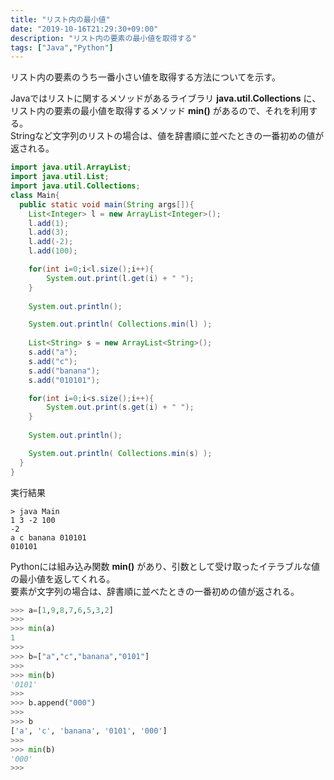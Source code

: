 ```yaml
---
title: "リスト内の最小値"
date: "2019-10-16T21:29:30+09:00"
description: "リスト内の要素の最小値を取得する"
tags: ["Java","Python"]
---
```


リスト内の要素のうち一番小さい値を取得する方法についてを示す。

<div class="note_content_by_programming_language" id="note_content_Java">

Javaではリストに関するメソッドがあるライブラリ **java.util.Collections** に、リスト内の要素の最小値を取得するメソッド **min()** があるので、それを利用する。  
Stringなど文字列のリストの場合は、値を辞書順に並べたときの一番初めの値が返される。

```java
import java.util.ArrayList;
import java.util.List;
import java.util.Collections;
class Main{
  public static void main(String args[]){
    List<Integer> l = new ArrayList<Integer>();
    l.add(1);
    l.add(3);
    l.add(-2);
    l.add(100);

    for(int i=0;i<l.size();i++){
        System.out.print(l.get(i) + " ");
    }
    
    System.out.println();

    System.out.println( Collections.min(l) );
    
    List<String> s = new ArrayList<String>();
    s.add("a");
    s.add("c");
    s.add("banana");
    s.add("010101");

    for(int i=0;i<s.size();i++){
        System.out.print(s.get(i) + " ");
    }
    
    System.out.println();

    System.out.println( Collections.min(s) );
  }
}
```

実行結果
```
> java Main      
1 3 -2 100
-2
a c banana 010101
010101
```

</div>
<div class="note_content_by_programming_language" id="note_content_Python">

Pythonには組み込み関数 **min()** があり、引数として受け取ったイテラブルな値の最小値を返してくれる。  
要素が文字列の場合は、辞書順に並べたときの一番初めの値が返される。

```python
>>> a=[1,9,8,7,6,5,3,2]
>>> 
>>> min(a)
1
>>> 
>>> b=["a","c","banana","0101"] 
>>> 
>>> min(b)
'0101'
>>>
>>> b.append("000") 
>>> 
>>> b
['a', 'c', 'banana', '0101', '000']
>>>
>>> min(b)
'000'
>>>
```

</div>

